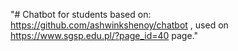 "# Chatbot for students based on: https://github.com/ashwinkshenoy/chatbot , used on https://www.sgsp.edu.pl/?page_id=40 page." 
